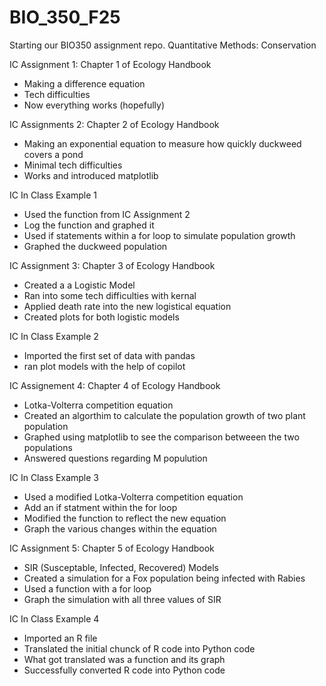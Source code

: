 # BIO_350_F25
Starting our BIO350 assignment repo.
Quantitative Methods: Conservation

IC Assignment 1: Chapter 1 of Ecology Handbook
- Making a difference equation
- Tech difficulties
- Now everything works (hopefully)

IC Assignments 2: Chapter 2 of Ecology Handbook
- Making an exponential equation to measure how quickly duckweed covers a pond
- Minimal tech difficulties
- Works and introduced matplotlib

IC In Class Example 1
- Used the function from IC Assignment 2
- Log the function and graphed it
- Used if statements within a for loop to simulate population growth
- Graphed the duckweed population

IC Assignment 3: Chapter 3 of Ecology Handbook
- Created a a Logistic  Model
- Ran into some tech difficulties with kernal 
- Applied death rate into the new logistical equation
- Created plots for both logistic models

IC In Class Example 2
- Imported the first set of data with pandas
- ran plot models with the help of copilot

IC Assignement 4: Chapter 4 of Ecology Handbook
- Lotka-Volterra competition equation 
- Created an algorthim to calculate the population growth of two plant population
- Graphed using matplotlib to see the comparison betweeen the two populations
- Answered questions regarding M populution

IC In Class Example 3
- Used a modified Lotka-Volterra competition equation
- Add an if statment within the for loop
- Modified the function to reflect the new equation
- Graph the various changes within the equation

IC Assignment 5: Chapter 5 of Ecology Handbook
- SIR (Susceptable, Infected, Recovered) Models
- Created a simulation for a Fox population being infected with Rabies
- Used a function with a for loop 
- Graph the simulation with all three values of SIR

IC In Class Example 4
- Imported an R file
- Translated the initial chunck of R code into Python code
- What got translated was a function and its graph
- Successfully converted R code into Python code
